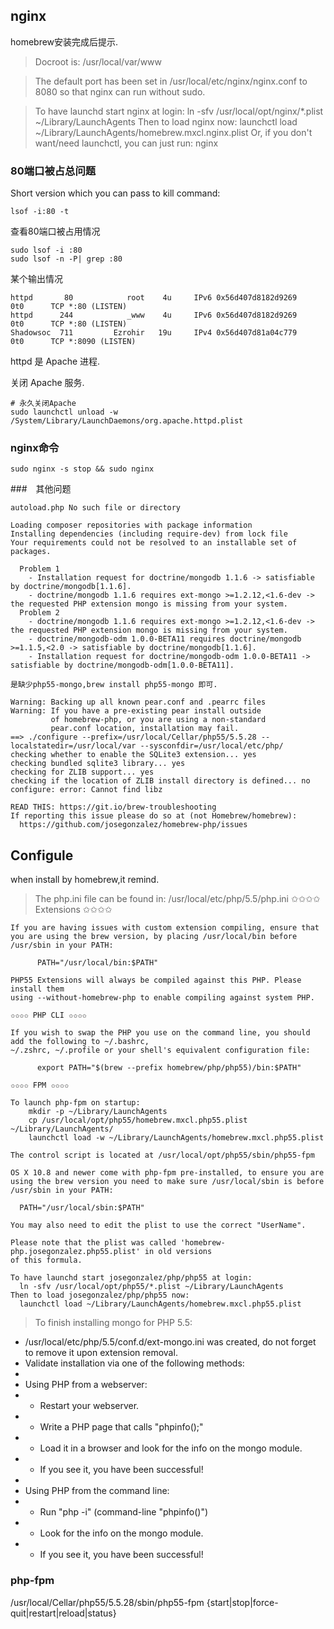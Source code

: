 ## nginx
homebrew安装完成后提示.
>Docroot is: /usr/local/var/www

>The default port has been set in /usr/local/etc/nginx/nginx.conf to 8080 so that
nginx can run without sudo.

>To have launchd start nginx at login:
    ln -sfv /usr/local/opt/nginx/*.plist ~/Library/LaunchAgents
Then to load nginx now:
    launchctl load ~/Library/LaunchAgents/homebrew.mxcl.nginx.plist
Or, if you don't want/need launchctl, you can just run:
    nginx


### 80端口被占总问题
Short version which you can pass to kill command:
```
lsof -i:80 -t
```
查看80端口被占用情况
```
sudo lsof -i :80
sudo lsof -n -P| grep :80
```
某个输出情况
```
httpd       80            root    4u     IPv6 0x56d407d8182d9269        0t0      TCP *:80 (LISTEN)
httpd      244            _www    4u     IPv6 0x56d407d8182d9269        0t0      TCP *:80 (LISTEN)
Shadowsoc  711         Ezrohir   19u     IPv4 0x56d407d81a04c779        0t0      TCP *:8090 (LISTEN)
```
httpd  是 Apache 进程.

关闭 Apache 服务.
```
# 永久关闭Apache
sudo launchctl unload -w /System/Library/LaunchDaemons/org.apache.httpd.plist
```

### nginx命令
`sudo nginx -s stop && sudo nginx`


###　其他问题

```
autoload.php No such file or directory

Loading composer repositories with package information
Installing dependencies (including require-dev) from lock file
Your requirements could not be resolved to an installable set of packages.

  Problem 1
    - Installation request for doctrine/mongodb 1.1.6 -> satisfiable by doctrine/mongodb[1.1.6].
    - doctrine/mongodb 1.1.6 requires ext-mongo >=1.2.12,<1.6-dev -> the requested PHP extension mongo is missing from your system.
  Problem 2
    - doctrine/mongodb 1.1.6 requires ext-mongo >=1.2.12,<1.6-dev -> the requested PHP extension mongo is missing from your system.
    - doctrine/mongodb-odm 1.0.0-BETA11 requires doctrine/mongodb >=1.1.5,<2.0 -> satisfiable by doctrine/mongodb[1.1.6].
    - Installation request for doctrine/mongodb-odm 1.0.0-BETA11 -> satisfiable by doctrine/mongodb-odm[1.0.0-BETA11].

是缺少php55-mongo,brew install php55-mongo 即可.
```

```
Warning: Backing up all known pear.conf and .pearrc files
Warning: If you have a pre-existing pear install outside
         of homebrew-php, or you are using a non-standard
         pear.conf location, installation may fail.
==> ./configure --prefix=/usr/local/Cellar/php55/5.5.28 --localstatedir=/usr/local/var --sysconfdir=/usr/local/etc/php/
checking whether to enable the SQLite3 extension... yes
checking bundled sqlite3 library... yes
checking for ZLIB support... yes
checking if the location of ZLIB install directory is defined... no
configure: error: Cannot find libz

READ THIS: https://git.io/brew-troubleshooting
If reporting this issue please do so at (not Homebrew/homebrew):
  https://github.com/josegonzalez/homebrew-php/issues
```

## Configule
when install by homebrew,it remind.
> The php.ini file can be found in:
    /usr/local/etc/php/5.5/php.ini
    ✩✩✩✩ Extensions ✩✩✩✩

    If you are having issues with custom extension compiling, ensure that
    you are using the brew version, by placing /usr/local/bin before /usr/sbin in your PATH:

          PATH="/usr/local/bin:$PATH"

    PHP55 Extensions will always be compiled against this PHP. Please install them
    using --without-homebrew-php to enable compiling against system PHP.

    ✩✩✩✩ PHP CLI ✩✩✩✩

    If you wish to swap the PHP you use on the command line, you should add the following to ~/.bashrc,
    ~/.zshrc, ~/.profile or your shell's equivalent configuration file:

          export PATH="$(brew --prefix homebrew/php/php55)/bin:$PATH"

    ✩✩✩✩ FPM ✩✩✩✩

    To launch php-fpm on startup:
        mkdir -p ~/Library/LaunchAgents
        cp /usr/local/opt/php55/homebrew.mxcl.php55.plist ~/Library/LaunchAgents/
        launchctl load -w ~/Library/LaunchAgents/homebrew.mxcl.php55.plist

    The control script is located at /usr/local/opt/php55/sbin/php55-fpm

    OS X 10.8 and newer come with php-fpm pre-installed, to ensure you are using the brew version you need to make sure /usr/local/sbin is before /usr/sbin in your PATH:

      PATH="/usr/local/sbin:$PATH"

    You may also need to edit the plist to use the correct "UserName".

    Please note that the plist was called 'homebrew-php.josegonzalez.php55.plist' in old versions
    of this formula.

    To have launchd start josegonzalez/php/php55 at login:
      ln -sfv /usr/local/opt/php55/*.plist ~/Library/LaunchAgents
    Then to load josegonzalez/php/php55 now:
      launchctl load ~/Library/LaunchAgents/homebrew.mxcl.php55.plist


> To finish installing mongo for PHP 5.5:
  * /usr/local/etc/php/5.5/conf.d/ext-mongo.ini was created,
    do not forget to remove it upon extension removal.
  * Validate installation via one of the following methods:
  *
  * Using PHP from a webserver:
  * - Restart your webserver.
  * - Write a PHP page that calls "phpinfo();"
  * - Load it in a browser and look for the info on the mongo module.
  * - If you see it, you have been successful!
  *
  * Using PHP from the command line:
  * - Run "php -i" (command-line "phpinfo()")
  * - Look for the info on the mongo module.
  * - If you see it, you have been successful!


### php-fpm
/usr/local/Cellar/php55/5.5.28/sbin/php55-fpm {start|stop|force-quit|restart|reload|status}
